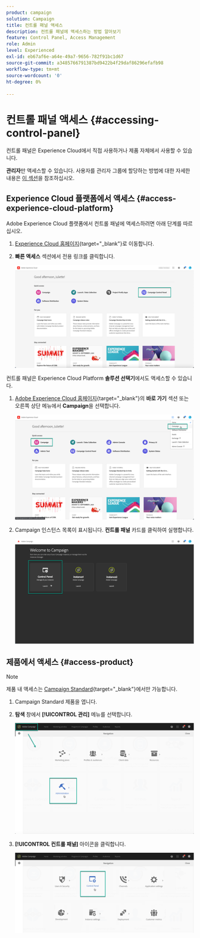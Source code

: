 ```yaml
---
product: campaign
solution: Campaign
title: 컨트롤 패널 액세스
description: 컨트롤 패널에 액세스하는 방법 알아보기
feature: Control Panel, Access Management
role: Admin
level: Experienced
exl-id: eb67af6e-a64e-49a7-9656-782f91bc1d67
source-git-commit: a3485766791387bd9422b4f29daf86296efafb98
workflow-type: tm+mt
source-wordcount: '0'
ht-degree: 0%

---
```


# 컨트롤 패널 액세스 {#accessing-control-panel}

컨트롤 패널은 Experience Cloud에서 직접 사용하거나 제품 자체에서 사용할 수 있습니다.

**관리자**&#x200B;만 액세스할 수 있습니다. 사용자를 관리자 그룹에 할당하는 방법에 대한 자세한 내용은 [이 섹션](../../discover/using/managing-permissions.md)을 참조하십시오.

## Experience Cloud 플랫폼에서 액세스 {#access-experience-cloud-platform}

Adobe Experience Cloud 플랫폼에서 컨트롤 패널에 액세스하려면 아래 단계를 따르십시오.

1. [Experience Cloud 홈페이지](https://experiencecloud.adobe.com/){target="_blank"}로 이동합니다.

1. **빠른 액세스** 섹션에서 전용 링크를 클릭합니다.

   ![](assets/do-not-localize/quickaccess.png)

컨트롤 패널은 Experience Cloud Platform **솔루션 선택기**&#x200B;에서도 액세스할 수 있습니다.

1. [Adobe Experience Cloud 홈페이지](https://experiencecloud.adobe.com/){target="_blank"}의 **바로 가기** 섹션 또는 오른쪽 상단 메뉴에서 **Campaign**&#x200B;을 선택합니다.

   ![](assets/do-not-localize/control_panel_access1.png)

1. Campaign 인스턴스 목록이 표시됩니다. **컨트롤 패널** 카드를 클릭하여 실행합니다.

   ![](assets/do-not-localize/control_panel_access2.png)

## 제품에서 액세스 {#access-product}

>[!NOTE]
>
>제품 내 액세스는 [Campaign Standard](https://experienceleague.adobe.com/docs/campaign-standard/using/campaign-standard-home.html?lang=ko){target="_blank"}에서만 가능합니다.

1. Campaign Standard 제품을 엽니다.

1. **탐색** 창에서 **[!UICONTROL 관리]** 메뉴를 선택합니다.

   ![](assets/control_panel_access3.png)

1. **[!UICONTROL 컨트롤 패널]** 아이콘을 클릭합니다.

   ![](assets/control_panel_access4.png)
